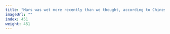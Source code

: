 ```yaml
---
title: "Mars was wet more recently than we thought, according to Chinese rover"
imageUrl: ""
index: 451
weight: 451
---
```

